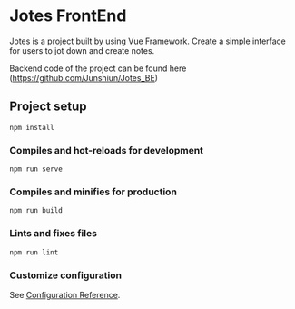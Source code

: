 # Jotes FrontEnd

Jotes is a project built by using Vue Framework. Create a simple interface for users to jot down and create notes.

Backend code of the project can be found here (https://github.com/Junshiun/Jotes_BE)

## Project setup

```
npm install
```

### Compiles and hot-reloads for development

```
npm run serve
```

### Compiles and minifies for production

```
npm run build
```

### Lints and fixes files

```
npm run lint
```

### Customize configuration

See [Configuration Reference](https://cli.vuejs.org/config/).
